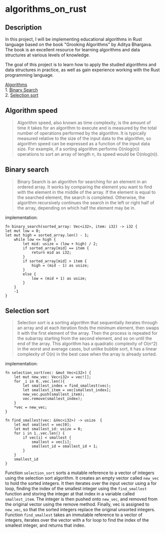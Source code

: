 # algorithms_on_rust
## Description
In this project, I will be implementing educational algorithms in Rust language based on the book "Grooking Algorithms" by Aditya Bhargava. The book is an excellent resource for learning algorithms and data structures at various levels of knowledge.

The goal of this project is to learn how to apply the studied algorithms and data structures in practice, as well as gain experience working with the Rust programming language.

[Algorithms](#binary-search) \
    1. [Binary Search](#binary-search) \
    2. [Selection sort](#selection-sort) 

## Algorithm speed
>Algorithm speed, also known as time complexity, is the amount of time it takes for an algorithm to execute and is measured by the total number of operations performed by the algorithm. It is typically measured relative to the size of the input data to the algorithm, so algorithm speed can be expressed as a function of the input data size. For example, if a sorting algorithm performs O(nlog(n)) operations to sort an array of length n, its speed would be O(nlog(n)).

## Binary search
>Binary Search is an algorithm for searching for an element in an ordered array. It works by comparing the element you want to find with the element in the middle of the array. If the element is equal to the searched element, the search is completed. Otherwise, the algorithm recursively continues the search in the left or right half of the array, depending on which half the element may be in.

implementation:

```
fn binary_search(sorted_array: Vec<i32>, item: i32) -> i32 {
let mut low = 0;
let mut high = sorted_array.len() - 1;
    while low <= high {
        let mid: usize = (low + high) / 2;
        if sorted_array[mid] == item {
            return mid as i32;
        }
        if sorted_array[mid] > item {
            high = (mid - 1) as usize;
        }
        else {
            low = (mid + 1) as usize;
        }
    }
    -1
}
```

## Selection sort
> Selection sort is a sorting algorithm that sequentially iterates through an array and at each iteration finds the minimum element, then swaps it with the first element of the array. Then the process is repeated for the subarray starting from the second element, and so on until the end of the array. This algorithm has a quadratic complexity of O(n^2) in the worst and average cases, but unlike bubble sort, it has a linear complexity of O(n) in the best case when the array is already sorted.

implementation:

```
fn selection_sort(vec: &mut Vec<i32>) {
    let mut new_vec: Vec<i32> = vec![];
    for _i in 0..vec.len(){
        let smallest_index = find_smallest(vec);
        let smallest_item = vec[smallest_index];
        new_vec.push(smallest_item);
        vec.remove(smallest_index);
    }
    *vec = new_vec;
}

fn find_smallest(vec: &Vec<i32>) -> usize  {
    let mut smallest = vec[0];
    let mut smallest_id: usize = 0;
    for i in 1..vec.len() {
        if vec[i] < smallest {
            smallest = vec[i];
            smallest_id = smallest_id + 1;
        }
    }
    smallest_id
}
```
Function `selection_sort` sorts a mutable reference to a vector of integers using the selection sort algorithm. It creates an empty vector called `new_vec` to hold the sorted integers. It then iterates over the input vector using a for loop, finding the index of the smallest integer using the `find_smallest` function and storing the integer at that index in a variable called `smallest_item`. The integer is then pushed onto `new_vec`, and removed from the original vector using the remove method. Finally, vec is assigned to `new_vec`, so that the sorted integers replace the original unsorted integers. \
Function `find_smallest` takes an immutable reference to a vector of integers, iterates over the vector with a for loop to find the index of the smallest integer, and returns that index.